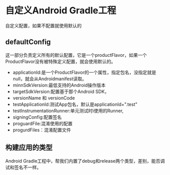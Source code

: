 # 自定义Android Gradle工程

自定义配置，如果不配置就使用默认的

## defaultConfig

这一部分负责定义所有的默认配置，它是一个productFlavor，如果一个ProductFlavor没有被特殊定义配置，就会使用默认的。

- applicationId:是一个ProductFlavor的一个属性，指定包名，没指定就是null，就会从Androidmanifest读取。
- minnSdkVersion:最低支持的Android操作版本
- targetSdkVersion:配置基于那个Android SDK，
- versionName 和 versionCode
- testApplicationId:测试App包名，默认是applicationId+".test"
- testInstrumentationRunner:单元测试时i使用的Runner,
- signingConfig:配置签名
- proguardFile:混淆使用的配置
- progurdFiles：混淆配置文件



## 构建应用的类型

Android Gradle工程中，帮我们内置了debug和release两个类型，差别，能否调试和签名不一样。























